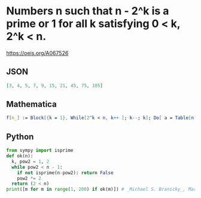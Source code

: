 # Numbers n such that n \- 2^k is a prime or 1 for all k satisfying 0 < k, 2^k < n\.
https://oeis.org/A067526
## JSON
```JSON
[3, 4, 5, 7, 9, 15, 21, 45, 75, 105]
```
## Mathematica
```Mathematica
f[n_] := Block[{k = 1}, While[2^k < n, k++ ]; k--; k]; Do[ a = Table[n - 2^k, {k, 1, f[n]} ]; If[ a[[ -1]] == 1, a = Drop[a, -1]]; If[ Union[ PrimeQ[a]] == {True}, Print[n]], {n, 5, 10^7, 2} ]
```
## Python
```Python
from sympy import isprime
def ok(n):
  k, pow2 = 1, 2
  while pow2 < n - 1:
    if not isprime(n-pow2): return False
    pow2 *= 2
  return (2 < n)
print([m for m in range(1, 200) if ok(m)]) # _Michael S. Branicky_, Mar 04 2021
```
